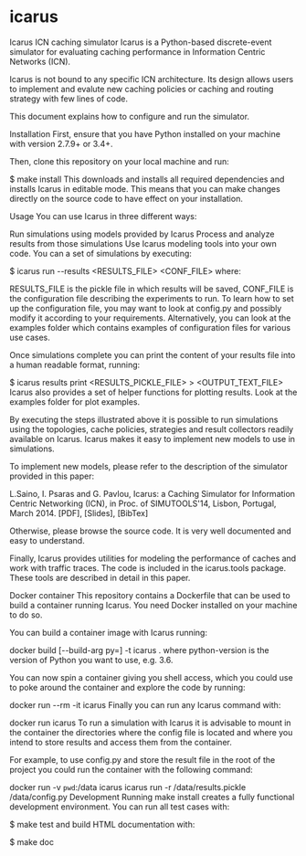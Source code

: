 # icarus

Icarus ICN caching simulator
Icarus is a Python-based discrete-event simulator for evaluating caching performance in Information Centric Networks (ICN).

Icarus is not bound to any specific ICN architecture. Its design allows users to implement and evalute new caching policies or caching and routing strategy with few lines of code.

This document explains how to configure and run the simulator.

Installation
First, ensure that you have Python installed on your machine with version 2.7.9+ or 3.4+.

Then, clone this repository on your local machine and run:

$ make install
This downloads and installs all required dependencies and installs Icarus in editable mode. This means that you can make changes directly on the source code to have effect on your installation.

Usage
You can use Icarus in three different ways:

Run simulations using models provided by Icarus
Process and analyze results from those simulations
Use Icarus modeling tools into your own code.
You can a set of simulations by executing:

$ icarus run --results <RESULTS_FILE> <CONF_FILE>
where:

RESULTS_FILE is the pickle file in which results will be saved,
CONF_FILE is the configuration file describing the experiments to run.
To learn how to set up the configuration file, you may want to look at config.py and possibly modify it according to your requirements. Alternatively, you can look at the examples folder which contains examples of configuration files for various use cases.

Once simulations complete you can print the content of your results file into a human readable format, running:

$ icarus results print <RESULTS_PICKLE_FILE> > <OUTPUT_TEXT_FILE>
Icarus also provides a set of helper functions for plotting results. Look at the examples folder for plot examples.

By executing the steps illustrated above it is possible to run simulations using the topologies, cache policies, strategies and result collectors readily available on Icarus. Icarus makes it easy to implement new models to use in simulations.

To implement new models, please refer to the description of the simulator provided in this paper:

L.Saino, I. Psaras and G. Pavlou, Icarus: a Caching Simulator for Information Centric Networking (ICN), in Proc. of SIMUTOOLS'14, Lisbon, Portugal, March 2014. [PDF], [Slides], [BibTex]

Otherwise, please browse the source code. It is very well documented and easy to understand.

Finally, Icarus provides utilities for modeling the performance of caches and work with traffic traces. The code is included in the icarus.tools package. These tools are described in detail in this paper.

Docker container
This repository contains a Dockerfile that can be used to build a container running Icarus. You need Docker installed on your machine to do so.

You can build a container image with Icarus running:

docker build [--build-arg py=<python-version>] -t icarus .
where python-version is the version of Python you want to use, e.g. 3.6.

You can now spin a container giving you shell access, which you could use to poke around the container and explore the code by running:

docker run --rm -it icarus
Finally you can run any Icarus command with:

docker run icarus <COMMAND>
To run a simulation with Icarus it is advisable to mount in the container the directories where the config file is located and where you intend to store results and access them from the container.

For example, to use config.py and store the result file in the root of the project you could run the container with the following command:

docker run -v `pwd`:/data icarus icarus run -r /data/results.pickle /data/config.py
Development
Running make install creates a fully functional development environment. You can run all test cases with:

$ make test
and build HTML documentation with:

$ make doc
